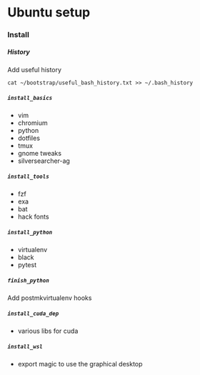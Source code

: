 # Ubuntu setup

### Install

##### History

Add useful history

```
cat ~/bootstrap/useful_bash_history.txt >> ~/.bash_history
```

##### `install_basics`

* vim
* chromium
* python
* dotfiles
* tmux
* gnome tweaks
* silversearcher-ag

##### `install_tools`

* fzf
* exa
* bat
* hack fonts

##### `install_python`

* virtualenv
* black
* pytest

##### `finish_python`

Add postmkvirtualenv hooks

##### `install_cuda_dep`

* various libs for cuda

##### `install_wsl`

* export magic to use the graphical desktop

